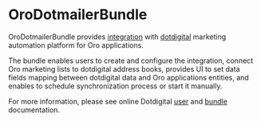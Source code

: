 # OroDotmailerBundle

OroDotmailerBundle provides [integration](https://github.com/oroinc/platform/tree/master/src/Oro/Bundle/IntegrationBundle) with [dotdigital](https://dotdigital.com/) marketing automation platform for Oro applications.

The bundle enables users to create and configure the integration, connect Oro marketing lists to dotdigital address books, provides UI to set data fields mapping between dotdigital data and Oro applications entities, and enables to schedule synchronization process or start it manually.

For more information, please see online Dotdigital [user](https://doc.oroinc.com/user/back-office/system/integrations/dotdigital/) and [bundle](https://doc.oroinc.com/bundles/extensions/DotmailerBundle/) documentation.